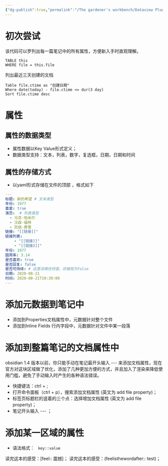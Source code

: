 ```yaml
---
{"dg-publish":true,"permalink":"/The gardener's workbench/Dataview Plugin/","noteIcon":""}
---
```




# 初次尝试

该代码可以罗列出每一篇笔记中的所有属性，方便新入手时直观理解。

```code
TABLE this
WHERE file = this.file
```


列出最近三天创建的文档

```code
Table file.ctime as "创建日期"
Where date(today) - file.ctime <= dur(3 day)
Sort file.ctime desc
```





# 属性
## 属性的数据类型
- 属性数据以Key Value形式定义；
- 数据类型支持：文本，列表，数字，复选框，日期，日期和时间

## 属性的存储方式
- 以yaml形式存储在文件的顶部 ，格式如下
```yaml
---
标题: 新的希望 # 文本类型
年份: 1977
喜爱: true
演员:  # 列表类型
  - 马克·哈米尔
  - 汉森·福特
  - 凯丽·费雪
链接: "[[链接]]" 
链接列表: 
	- "[[链接]]" 
	- "[[链接2]]"
年份: 1977 
圆周率: 3.14
是否喜欢: true 
是否回复: false 
是否可持续: # 这里没填任何值，将被视为false
日期: 2020-08-21 
时间: 2020-08-21T10:30:00
---
```

# 添加元数据到笔记中
- 添加到Properties文档属性中，元数据针对整个文件
- 添加到Inline Fields 行内字段中，元数据针对文件中某一段落

# 添加到整篇笔记的文档属性中
obsidian 1.4 版本以前，你只能手动在笔记最开头输入 --- 来添加文档属性，现在官方对这块区域做了优化，添加了几种更加方便的方式，并且加入了渲染来降低使用门槛，避免了手动输入时产生的各种语法错误。

- 快捷键法：ctrl + ;
- 打开命令面板（ctrl + p），搜索添加文档属性 (英文为 add file property)；
- 标签页标题栏的竖着的三个点：选择增加文档属性 (英文为 add file property)；
- 笔记开头输入 --- ；

# 添加某一区域的属性
- 语法格式： ```
key::value```

读完这本的感受：[feel:: 震撼]；
读完这本的感受：(feelisthewordafter:: test)；
